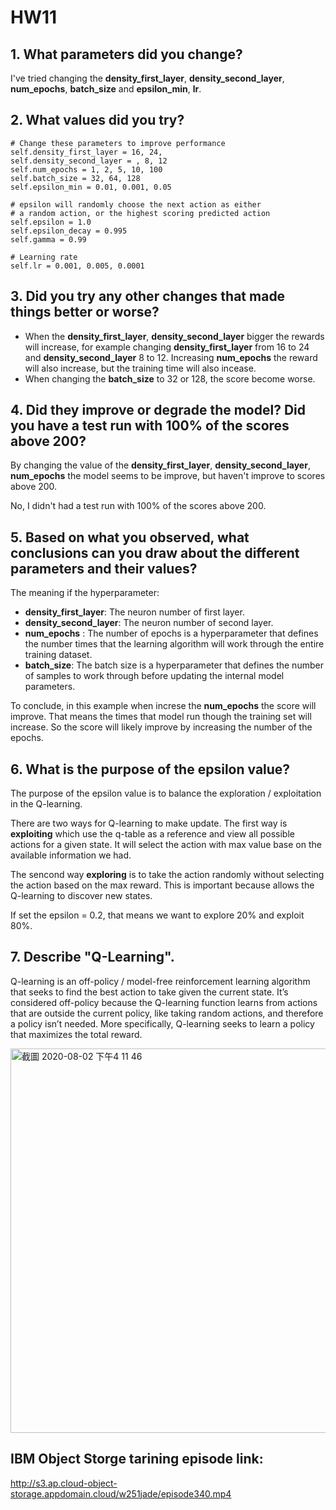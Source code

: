 # HW11

## 1. What parameters did you change?
I've tried changing the **density_first_layer**,  **density_second_layer**, **num_epochs**, **batch_size** and **epsilon_min**, **lr**.

## 2. What values did you try?
```
# Change these parameters to improve performance       
self.density_first_layer = 16, 24, 
self.density_second_layer = , 8, 12
self.num_epochs = 1, 2, 5, 10, 100
self.batch_size = 32, 64, 128
self.epsilon_min = 0.01, 0.001, 0.05

# epsilon will randomly choose the next action as either
# a random action, or the highest scoring predicted action
self.epsilon = 1.0
self.epsilon_decay = 0.995
self.gamma = 0.99

# Learning rate
self.lr = 0.001, 0.005, 0.0001
```

## 3. Did you try any other changes that made things better or worse?
- When the **density_first_layer**,  **density_second_layer** bigger the rewards will increase, for example changing **density_first_layer** from 16 to 24 and **density_second_layer** 8 to 12. Increasing **num_epochs** the reward will also increase, but the training time will also incease.
- When changing the **batch_size** to 32 or 128, the score become worse.
 
## 4. Did they improve or degrade the model? Did you have a test run with 100% of the scores above 200?
By changing the value of the **density_first_layer**,  **density_second_layer**, **num_epochs** the model seems to be improve, but haven't improve to scores above 200.

No, I didn't had a test run with 100% of the scores above 200.

## 5. Based on what you observed, what conclusions can you draw about the different parameters and their values?
The meaning if the hyperparameter:
- **density_first_layer**: The neuron number of first layer.
- **density_second_layer**: The neuron number of second layer.
- **num_epochs** : The number of epochs is a hyperparameter that defines the number times that the learning algorithm will work through the entire training dataset.
- **batch_size**: The batch size is a hyperparameter that defines the number of samples to work through before updating the internal model parameters.


To conclude, in this example when increse the **num_epochs** the score will improve. That means the times that model run though the training set will increase. So the score will likely improve by increasing the number of the epochs.

## 6. What is the purpose of the epsilon value?
The purpose of the epsilon value is to balance the exploration / exploitation in the Q-learning.

There are two ways for Q-learning to make update. The first way is **exploiting** which use the q-table as a reference and view all possible actions for a given state. It will select the action with max value base on the available information we had.

The sencond way **exploring**  is to take the action randomly without selecting the action based on the max reward. This is important because allows the Q-learning to discover new states.

If set the epsilon = 0.2, that means we want to explore 20% and exploit 80%.

## 7. Describe "Q-Learning".
Q-learning is an off-policy / model-free reinforcement learning algorithm that seeks to find the best action to take given the current state. It’s considered off-policy because the Q-learning function learns from actions that are outside the current policy, like taking random actions, and therefore a policy isn’t needed. More specifically, Q-learning seeks to learn a policy that maximizes the total reward.

<img width="615" alt="截圖 2020-08-02 下午4 11 46" src="https://user-images.githubusercontent.com/50607384/89118780-10065c00-d4db-11ea-9dcc-afd87ffc21f4.png">

## IBM Object Storge tarining episode link:
http://s3.ap.cloud-object-storage.appdomain.cloud/w251jade/episode340.mp4
